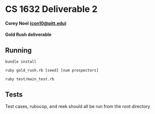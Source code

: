 # CS 1632 Deliverable 2

#### Corey Noel (con10@pitt.edu)

#### Gold Rush deliverable

## Running

`bundle install`

`ruby gold_rush.rb [seed] [num prospectors]`

`ruby test/main_test.rb`

## Tests

Test cases, rubocop, and reek should all be run from the root directory
